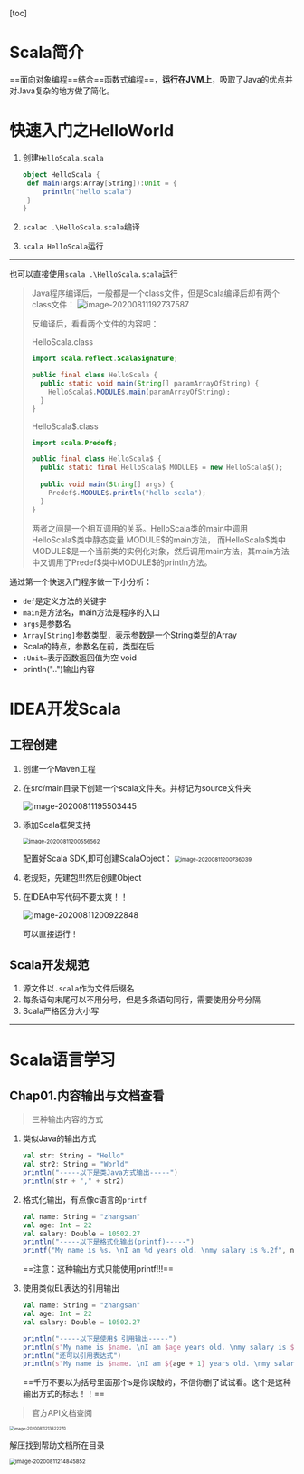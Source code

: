 [toc]

# Scala简介

==面向对象编程==结合==函数式编程==，**运行在JVM上**，吸取了Java的优点并对Java复杂的地方做了简化。





# 快速入门之HelloWorld

1. 创建`HelloScala.scala`

   ```scala
   object HelloScala {
   	def main(args:Array[String]):Unit = {
   		println("hello scala")
   	}
   }
   ```

2. `scalac .\HelloScala.scala`编译

3. `scala HelloScala`运行

----

也可以直接使用`scala .\HelloScala.scala`运行



> Java程序编译后，一般都是一个class文件，但是Scala编译后却有两个class文件：
> ![image-20200811192737587](https://picbed-sakura.oss-cn-shanghai.aliyuncs.com/notePic/20200811192737.png)
>
> 反编译后，看看两个文件的内容吧：
>
> HelloScala.class
>
> ```java
> import scala.reflect.ScalaSignature;
> 
> public final class HelloScala {
>   public static void main(String[] paramArrayOfString) {
>     HelloScala$.MODULE$.main(paramArrayOfString);
>   }
> }
> ```
>
>  
>
> HelloScala$.class
>
> ```java
> import scala.Predef$;
> 
> public final class HelloScala$ {
>   public static final HelloScala$ MODULE$ = new HelloScala$();
>   
>   public void main(String[] args) {
>     Predef$.MODULE$.println("hello scala");
>   }
> }
> ```
>
>  
>
> 两者之间是一个相互调用的关系。HelloScala类的main中调用HelloScala\$类中静态变量 MODULE$的main方法，
> 而HelloScala\$类中 MODULE\$是一个当前类的实例化对象，然后调用main方法，其main方法中又调用了Predef\$类中MODULE\$的println方法。

 

通过第一个快速入门程序做一下小分析：

- `def`是定义方法的关键字
- `main`是方法名，main方法是程序的入口
- `args`是参数名
- `Array[String]`参数类型，表示参数是一个String类型的Array
- Scala的特点，参数名在前，类型在后
- `:Unit=`表示函数返回值为空 void
- println("..")输出内容





# IDEA开发Scala

## 工程创建

1. 创建一个Maven工程

2. 在src/main目录下创建一个scala文件夹。并标记为source文件夹

   ![image-20200811195503445](https://picbed-sakura.oss-cn-shanghai.aliyuncs.com/notePic/20200811195503.png)

3. 添加Scala框架支持

   <img src="https://picbed-sakura.oss-cn-shanghai.aliyuncs.com/notePic/20200811200556.png" alt="image-20200811200556562" style="zoom:67%;" />

   配置好Scala SDK,即可创建ScalaObject：
   <img src="https://picbed-sakura.oss-cn-shanghai.aliyuncs.com/notePic/20200811200736.png" alt="image-20200811200736039" style="zoom:67%;" /> 

4. 老规矩，先建包!!!然后创建Object

5. 在IDEA中写代码不要太爽！！

   ![image-20200811200922848](https://picbed-sakura.oss-cn-shanghai.aliyuncs.com/notePic/20200811200922.png)

   可以直接运行！



## Scala开发规范

1. 源文件以`.scala`作为文件后缀名
2. 每条语句末尾可以不用分号，但是多条语句同行，需要使用分号分隔
3. Scala严格区分大小写

------



# Scala语言学习



## Chap01.内容输出与文档查看

> 三种输出内容的方式

1. 类似Java的输出方式

   ```scala
   val str: String = "Hello"
   val str2: String = "World"
   println("-----以下是类Java方式输出-----")
   println(str + "," + str2)
   ```

2. 格式化输出，有点像c语言的`printf`

   ```scala
   val name: String = "zhangsan"
   val age: Int = 22
   val salary: Double = 10502.27
   println("-----以下是格式化输出(printf)-----")
   printf("My name is %s. \nI am %d years old. \nmy salary is %.2f", name, age, salary)
   ```

   ==注意：这种输出方式只能使用printf!!!==

3. 使用类似EL表达的引用输出

   ```scala
   val name: String = "zhangsan"
   val age: Int = 22
   val salary: Double = 10502.27
   
   println("-----以下是使用$ 引用输出-----")
   println(s"My name is $name. \nI am $age years old. \nmy salary is $salary")
   println("还可以引用表达式")
   println(s"My name is $name. \nI am ${age + 1} years old. \nmy salary is ${salary * 2}")
   ```

   ==千万不要以为括号里面那个s是你误敲的，不信你删了试试看。这个是这种输出方式的标志！！==



> 官方API文档查阅

<img src="https://picbed-sakura.oss-cn-shanghai.aliyuncs.com/notePic/20200811213622.png" alt="image-20200811213622270" style="zoom:50%;" />

解压找到帮助文档所在目录

<img src="https://picbed-sakura.oss-cn-shanghai.aliyuncs.com/notePic/20200811214845.png" alt="image-20200811214845852" style="zoom: 67%;" />

